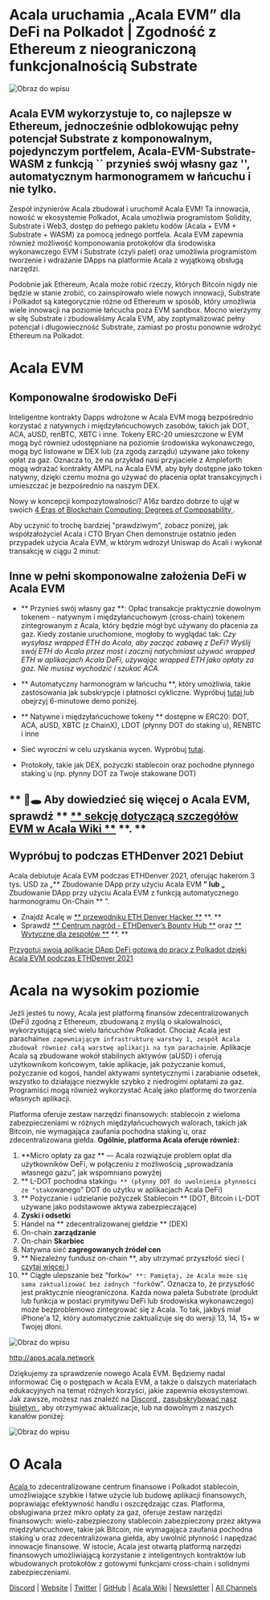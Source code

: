 # **Acala uruchamia „Acala EVM” dla DeFi na Polkadot | Zgodność z Ethereum z nieograniczoną funkcjonalnością Substrate**

![Obraz do wpisu](https://miro.medium.com/max/6000/1*FNYYia98MytjFEU1Dtuzqw.png)

## Acala EVM wykorzystuje to, co najlepsze w Ethereum, jednocześnie odblokowując pełny potencjał Substrate z komponowalnym, pojedynczym portfelem, Acala-EVM-Substrate-WASM z funkcją `` przynieś swój własny gaz '', automatycznym harmonogramem w łańcuchu i nie tylko.

Zespół inżynierów Acala zbudował i uruchomił Acala EVM! Ta innowacja, nowość w ekosystemie Polkadot, Acala umożliwia programistom Solidity, Substrate i Web3, dostęp do pełnego pakietu kodów (Acala + EVM + Substrate + WASM) za pomocą jednego portfela. Acala EVM zapewnia również możliwość komponowania protokołów dla środowiska wykonawczego EVM i Substrate (czyli palet) oraz umożliwia programistom tworzenie i wdrażanie DApps na platformie Acala z wyjątkową obsługą narzędzi.

Podobnie jak Ethereum, Acala może robić rzeczy, których Bitcoin nigdy nie będzie w stanie zrobić, co zainspirowało wiele nowych innowacji, Substrate i Polkadot są kategorycznie różne od Ethereum w sposób, który umożliwia wiele innowacji na poziomie łańcucha poza EVM sandbox. Mocno wierzymy w siłę Substrate i zbudowaliśmy Acala EVM, aby zoptymalizować pełny potencjał i długowieczność Substrate, zamiast po prostu ponownie wdrożyć Ethereum na Polkadot.

# **Acala EVM**

## **Komponowalne środowisko DeFi**

Inteligentne kontrakty Dapps wdrożone w Acala EVM mogą bezpośrednio korzystać z natywnych i międzyłańcuchowych zasobów, takich jak DOT, ACA, aUSD, renBTC, XBTC i inne. Tokeny ERC-20 umieszczone w EVM mogą być również udostępniane na poziomie środowiska wykonawczego, mogą być listowane w DEX lub (za zgodą zarządu) używane jako tokeny opłat za gaz. Oznacza to, że na przykład nasi przyjaciele z Ampleforth mogą wdrażać kontrakty AMPL na Acala EVM, aby były dostępne jako token natywny, dzięki czemu można go używać do płacenia opłat transakcyjnych i umieszczać je bezpośrednio na naszym DEX.

Nowy w koncepcji kompozytowalności? A16z bardzo dobrze to ujął w swoich [ 4 Eras of Blockchain Computing: Degrees of Composability ](https://a16z.com/2018/12/16/4-eras-of-blockchain-computing-degrees-of-composability/#:~:text=A%20platform%20is%20composable%20if,more%20rapid%20and%20compounding%20innovation.).

Aby uczynić to trochę bardziej "prawdziwym", zobacz poniżej, jak współzałożyciel Acala i CTO Bryan Chen demonstruje ostatnio jeden przypadek użycia Acala EVM, w którym wdrożył Uniswap do Acali i wykonał transakcję w ciągu 2 minut:

## **Inne w pełni skomponowalne założenia DeFi w Acala EVM**

- ** Przynieś swój własny gaz **: Opłać transakcje praktycznie dowolnym tokenem - natywnym i międzyłańcuchowym (cross-chain) tokenem zintegrowanym z Acala, który będzie mógł być używany do płacenia za gaz. Kiedy zostanie uruchomione, mogłoby to wyglądać tak: _Czy wysyłasz wrapped ETH do Acala, aby zacząć zabawę z DeFi? Wyślij swój ETH do Acala przez most i zacznij natychmiast używać wrapped ETH w aplikacjach Acala DeFi, używając wrapped ETH jako opłaty za gaz. Nie musisz wychodzić i szukać ACA._
- ** Automatyczny harmonogram w łańcuchu **, który umożliwia, takie zastosowania jak subskrypcje i płatności cykliczne. Wypróbuj [ tutaj ](https://wiki.acala.network/build/development-guide/smart-contracts/advanced/use-on-chain-scheduler) lub obejrzyj 6-minutowe demo poniżej.

- ** Natywne i międzyłańcuchowe tokeny ** dostępne w ERC20: DOT, ACA, aUSD, XBTC (z ChainX), LDOT (płynny DOT do staking`u), RENBTC i inne
- Sieć wyroczni w celu uzyskania wycen. Wypróbuj [tutaj](https://wiki.acala.network/build/development-guide/smart-contracts/advanced/use-oracle-feeds).
- Protokoły, takie jak DEX, pożyczki stablecoin oraz pochodne płynnego staking`u (np. płynny DOT za Twoje stakowane DOT)

## ** 🐰🕳 Aby dowiedzieć się więcej o Acala EVM, sprawdź ** [** sekcję dotyczącą szczegółów EVM w Acala Wiki **](https://wiki.acala.network/learn/basics/acala-evm/acala-evm-composable-defi-stack) **. **

## Wypróbuj to podczas ETHDenver 2021 Debiut

Acala debiutuje Acala EVM podczas ETHDenver 2021, oferując hakerom 3 tys. USD za „** Zbudowanie DApp przy użyciu Acala EVM **” lub „** Zbudowanie DApp przy użyciu Acala EVM z funkcją automatycznego harmonogramu On-Chain ** ”.

- Znajdź Acalę w [** przewodniku ETH Denver Hacker **](https://wiki.acala.network/general/contribution-rewards/ethdenver-hacker) **. **
- Sprawdź [** Centrum nagród - ETHDenver’s Bounty Hub **](https://www.ethdenver.com/post/acala) oraz [** Wytyczne dla zespołów **](https://www.ethdenver.com/judging) **. **

[Przygotuj swoją aplikację DApp DeFi gotową do pracy z Polkadot dzięki Acala EVM podczas ETHDenver 2021](https://medium.com/acalanetwork/make-your-defi-dapp-polkadot-ready-with-acalas-evm-at-ethdenver-2021-b542090f6af1)

# **Acala na wysokim poziomie**

Jeżli jesteś tu nowy, Acala jest platformą finansów zdecentralizowanych (DeFi) zgodną z Ethereum, zbudowaną z myślą o skalowalności, wykorzystującą sieć wielu łańcuchów Polkadot. Chociaż Acala jest parachain`em zapewniającym infrastrukturę warstwy 1, zespół Acala zbudował również całą warstwę aplikacji na tym parachain`ie. Aplikacje Acala są zbudowane wokół stabilnych aktywów (aUSD) i oferują użytkownikom końcowym, takie aplikacje, jak pożyczanie komuś, pożyczanie od kogoś, handel aktywami syntetycznymi i zarabianie odsetek, wszystko to działające niezwykle szybko z niedrogimi opłatami za gaz. Programiści mogą również wykorzystać Acalę jako platformę do tworzenia własnych aplikacji.

Platforma oferuje zestaw narzędzi finansowych: stablecoin z wieloma zabezpieczeniami w różnych międzyłańcuchowych walorach, takich jak Bitcoin, nie wymagająca zaufania pochodna staking`u, oraz zdecentralizowana giełda. **Ogólnie, platforma Acala oferuje również:**

1.  **Micro opłaty za gaz ** — Acala rozwiązuje problem opłat dla użytkowników DeFi, w połączeniu z możliwością „sprowadzania własnego gazu”, jak wspomniano powyżej
2.  ** L-DOT pochodna staking`u ** (płynny DOT do uwolnienia płynności ze "stak`owanego" DOT do użytku w aplikacjach Acala DeFi)
3.  ** Pożyczanie i udzielanie pożyczek Stablecoin ** (DOT, Bitcoin i L-DOT używane jako podstawowe aktywa zabezpieczające)
4.  **Zyski i odsetki**
5.  Handel na ** zdecentralizowanej giełdzie ** (DEX)
6.  On-chain **zarządzanie**
7.  On-chain **Skarbiec**
8.  Natywna sieć **zagregowanych źródeł cen**
9.  ** Niezależny fundusz on-chain **, aby utrzymać przyszłość sieci ([ czytaj więcej ](https://medium.com/acalanetwork/building-a-decentralized-sovereign-wealth-fund-6a5a0ae995b1))
10. ** Ciągłe ulepszanie bez "fork`ów" **: Pamiętaj, że Acala może się sama zaktualizować bez żadnych "fork`ów". Oznacza to, że przyszłość jest praktycznie nieograniczona. Każda nowa paleta Substrate (produkt lub funkcja w postaci prymitywu DeFi lub środowiska wykonawczego) może bezproblemowo zintegrować się z Acala. To tak, jakbyś miał iPhone'a 12, który automatycznie zaktualizuje się do wersji 13, 14, 15+ w Twojej dłoni.

![Obraz do wpisu](https://miro.medium.com/max/3200/0*iHVQdZllz1MxLwuy)

http://apps.acala.network

Dziękujemy za sprawdzenie nowego Acala EVM. Będziemy nadal informować Cię o postępach w Acala EVM, a także o dalszych materiałach edukacyjnych na temat różnych korzyści, jakie zapewnia ekosystemowi. Jak zawsze, możesz nas znaleźć na [ Discord ](https://discord.gg/vdbFVCH), [ zasubskrybować nasz biuletyn ](https://share.hsforms.com/1X9RxkXk-R62I0VNbATaDXw4h8qc), aby otrzymywać aktualizacje, lub na dowolnym z naszych kanałów poniżej:

![Obraz do wpisu](https://miro.medium.com/max/2402/0*BvF8sTfeQd4Sc71D.png)

# **O Acala**

[ Acala ](http://acala.network/) to zdecentralizowane centrum finansowe i Polkadot stablecoin, umożliwiające szybkie i łatwe użycie lub budowę aplikacji finansowych, poprawiając efektywność handlu i oszczędzając czas. Platforma, obsługiwana przez mikro opłaty za gaz, oferuje zestaw narzędzi finansowych: wielo-zabezpieczony stablecoin zabezpieczony przez aktywa międzyłańcuchowe, takie jak Bitcoin, nie wymagająca zaufania pochodna staking`u oraz zdecentralizowana giełda, aby uwolnić płynność i napędzać innowacje finansowe. W istocie, Acala jest otwartą platformą narzędzi finansowych umożliwiającą korzystanie z inteligentnych kontraktów lub wbudowanych protokołów z gotowymi funkcjami cross-chain i solidnymi zabezpieczeniami.

[Discord](https://discord.gg/vdbFVCH) | [Website](https://acala.network/) | [Twitter](https://twitter.com/AcalaNetwork) | [GitHub](https://github.com/AcalaNetwork/Acala) | [Acala Wiki](https://github.com/AcalaNetwork/Acala/wiki) | [Newsletter](https://share.hsforms.com/1X9RxkXk-R62I0VNbATaDXw4h8qc) | [All Channels](https://linktr.ee/acalanetwork)
